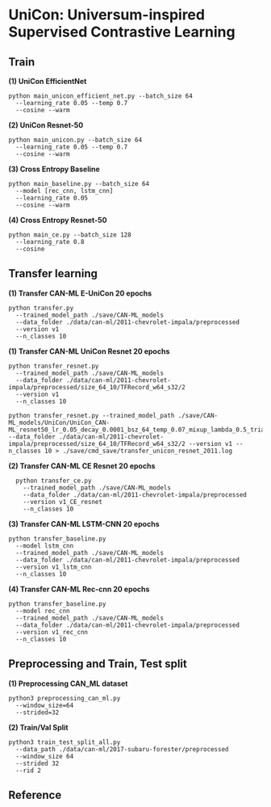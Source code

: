 # UniCon: Universum-inspired Supervised Contrastive Learning


## Train

**(1) UniCon EfficientNet**
```
python main_unicon_efficient_net.py --batch_size 64
  --learning_rate 0.05 --temp 0.7
  --cosine --warm
```

**(2) UniCon Resnet-50**
```
python main_unicon.py --batch_size 64
  --learning_rate 0.05 --temp 0.7
  --cosine --warm
```

**(3) Cross Entropy Baseline**
```
python main_baseline.py --batch_size 64
  --model [rec_cnn, lstm_cnn]
  --learning_rate 0.05
  --cosine --warm
```

**(4) Cross Entropy Resnet-50**
```
python main_ce.py --batch_size 128
  --learning_rate 0.8
  --cosine
```

## Transfer learning
**(1) Transfer CAN-ML E-UniCon 20 epochs**
```
python transfer.py     
  --trained_model_path ./save/CAN-ML_models
  --data_folder ./data/can-ml/2011-chevrolet-impala/preprocessed
  --version v1
  --n_classes 10
```

**(1) Transfer CAN-ML UniCon Resnet 20 epochs**
```
python transfer_resnet.py     
  --trained_model_path ./save/CAN-ML_models
  --data_folder ./data/can-ml/2011-chevrolet-impala/preprocessed/size_64_10/TFRecord_w64_s32/2
  --version v1
  --n_classes 10

python transfer_resnet.py --trained_model_path ./save/CAN-ML_models/UniCon/UniCon_CAN-ML_resnet50_lr_0.05_decay_0.0001_bsz_64_temp_0.07_mixup_lambda_0.5_trial_can_ml_uni_resnet_cosine_warm --data_folder ./data/can-ml/2011-chevrolet-impala/preprocessed/size_64_10/TFRecord_w64_s32/2 --version v1 --n_classes 10 > ./save/cmd_save/transfer_unicon_resnet_2011.log

```

**(2) Transfer CAN-ML CE Resnet 20 epochs**
```
  python transfer_ce.py 
    --trained_model_path ./save/CAN-ML_models 
    --data_folder ./data/can-ml/2011-chevrolet-impala/preprocessed
    --version v1_CE_resnet 
    --n_classes 10
```

**(3) Transfer CAN-ML LSTM-CNN 20 epochs**
```
python transfer_baseline.py  
  --model lstm_cnn 
  --trained_model_path ./save/CAN-ML_models
  --data_folder ./data/can-ml/2011-chevrolet-impala/preprocessed
  --version v1_lstm_cnn
  --n_classes 10
```

**(4) Transfer CAN-ML Rec-cnn 20 epochs**
```
python transfer_baseline.py  
  --model rec_cnn 
  --trained_model_path ./save/CAN-ML_models
  --data_folder ./data/can-ml/2011-chevrolet-impala/preprocessed
  --version v1_rec_cnn
  --n_classes 10
```

## Preprocessing and Train, Test split
**(1) Preprocessing CAN_ML dataset**
```
python3 preprocessing_can_ml.py 
  --window_size=64 
  --strided=32
```

**(2) Train/Val Split**
```
python3 train_test_split_all.py 
  --data_path ./data/can-ml/2017-subaru-forester/preprocessed 
  --window_size 64 
  --strided 32 
  --rid 2
```

## Reference

